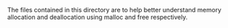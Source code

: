 The files contained in this directory are to help better understand memory allocation and deallocation using malloc and free respectively.
